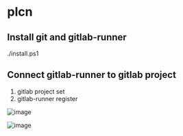 # plcn

## Install git and gitlab-runner
./install.ps1

## Connect gitlab-runner to gitlab project

1. gitlab project set
2. gitlab-runner register

![image](https://user-images.githubusercontent.com/43192516/147311858-71c78bda-662f-415c-9835-771daa85dd62.png)

![image](https://user-images.githubusercontent.com/43192516/147311341-06689f8c-e806-4a29-8f0b-7d133696a963.png)

